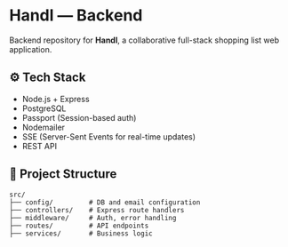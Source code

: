 # Handl — Backend

Backend repository for **Handl**, a collaborative full-stack shopping list web application.

## ⚙️ Tech Stack

- Node.js + Express
- PostgreSQL
- Passport (Session-based auth)
- Nodemailer
- SSE (Server-Sent Events for real-time updates)
- REST API

## 📂 Project Structure

```plaintext
src/
├── config/         # DB and email configuration
├── controllers/    # Express route handlers
├── middleware/     # Auth, error handling
├── routes/         # API endpoints
├── services/       # Business logic
